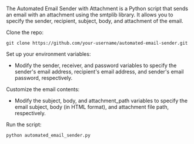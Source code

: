 The Automated Email Sender with Attachment is a Python script that sends an email with an attachment using the smtplib library. It allows you to specify the sender, recipient, subject, body, and attachment of the email.

Clone the repo:

``git clone https://github.com/your-username/automated-email-sender.git``

Set up your environment variables:

- Modify the sender, receiver, and password variables to specify the sender's email address, recipient's email address, and sender's email password, respectively.

Customize the email contents:

- Modify the subject, body, and attachment_path variables to specify the email subject, body (in HTML format), and attachment file path, respectively.

Run the script:

``python automated_email_sender.py``
